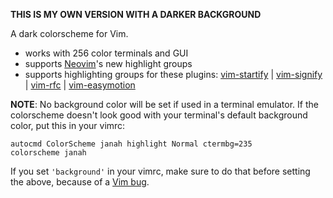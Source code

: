 __THIS IS MY OWN VERSION WITH A DARKER BACKGROUND__


A dark colorscheme for Vim.

- works with 256 color terminals and GUI
- supports [Neovim](https://github.com/neovim/neovim)'s new highlight groups
- supports highlighting groups for these plugins: [vim-startify](https://github.com/mhinz/vim-startify) |
[vim-signify](https://github.com/mhinz/vim-signify) |
[vim-rfc](https://github.com/mhinz/vim-rfc) |
[vim-easymotion](https://github.com/easymotion/vim-easymotion)


__NOTE__: No background color will be set if used in a terminal emulator. If
the colorscheme doesn't look good with your terminal's default background
color, put this in your vimrc:

```vim
autocmd ColorScheme janah highlight Normal ctermbg=235
colorscheme janah
```

If you set `'background'` in your vimrc, make sure to do that before setting
the above, because of a [Vim bug](https://github.com/mhinz/vim-janah/issues/2).
